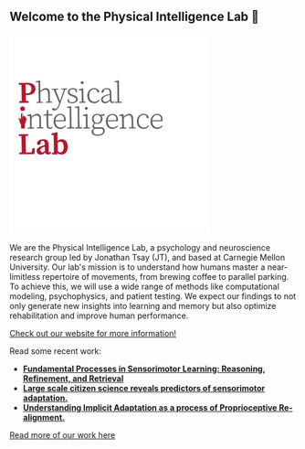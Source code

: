 ## Welcome to the Physical Intelligence Lab 👋
<div align="left">
   <img src="https://github.com/physicalintelligencelab/.github/blob/main/image-removebg-preview%20(4).png?raw=true" alt="Lab Logo" width="350"/>
</div>

We are the Physical Intelligence Lab, a psychology and neuroscience research group led by Jonathan Tsay (JT), and based at Carnegie Mellon University. Our lab's mission is to understand how humans master a near-limitless repertoire of movements, from brewing coffee to parallel parking. To achieve this, we will use a wide range of methods like computational modeling, psychophysics, and patient testing. We expect our findings to not only generate new insights into learning and memory but also optimize rehabilitation and improve human performance. 

[Check out our website for more information!](https://www.tsaylab.com/)

Read some recent work:
- **[Fundamental Processes in Sensorimotor Learning: Reasoning, Refinement, and Retrieval](https://www.dropbox.com/scl/fi/vbwu7bcmir29nnfpdaqj1/3R_Framework_eLife_2024.pdf?rlkey=lfh4hpzuss8r15ly74g0iw472&e=1&dl=0)**
- **[Large scale citizen science reveals predictors of sensorimotor adaptation.](https://www.dropbox.com/scl/fi/ckpntf08zij39uw8wfjv1/Testmybrain_30Jan2024.pdf?rlkey=6mj504j6715eu8vp8obdtdjgl&e=1&dl=0)**
- **[Understanding Implicit Adaptation as a process of Proprioceptive Re-alignment.](https://www.dropbox.com/scl/fi/aqbw5qtav6qqqhwp654u2/Tsay_PReMo_eLife.pdf?rlkey=b1gabcj4hboeq3rlol1dvrk5z&dl=0)**

[Read more of our work here](https://www.tsaylab.com/publications)
